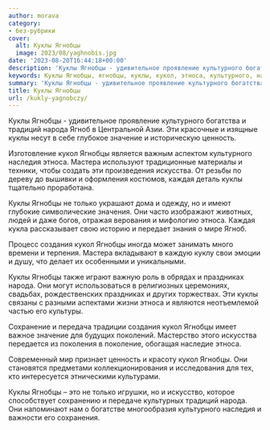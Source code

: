 ```yaml
---
author: morava
category:
- без-рубрики
cover:
  alt: Куклы Ягнобцы
  image: 2023/08/yaghnobis.jpg
date: '2023-08-20T16:44:18+00:00'
description: 'Куклы Ягнобцы - удивительное проявление культурного богатства и традиций народа Ягноб в Центральной Азии. Эти красочные и изящные куклы несут в себе...'
keywords: Куклы Ягнобцы, ягнобцы, куклы, кукол, этноса, культурного, народа, традиций, ягноб, значение, ценность, наследия, мастера, искусства, каждая, только
summary: 'Куклы Ягнобцы - удивительное проявление культурного богатства и традиций народа Ягноб в Центральной Азии. Эти красочные и изящные куклы несут в себе...'
title: Куклы Ягнобцы
url: /kukly-yagnobczy/
---
```


Куклы Ягнобцы \- удивительное проявление культурного богатства и традиций народа Ягноб в Центральной Азии. Эти красочные и изящные куклы несут в себе глубокое значение и историческую ценность.

Изготовление кукол Ягнобцы является важным аспектом культурного наследия этноса. Мастера используют традиционные материалы и техники, чтобы создать эти произведения искусства. От резьбы по дереву до вышивки и оформления костюмов, каждая деталь куклы тщательно проработана.

Куклы Ягнобцы не только украшают дома и одежду, но и имеют глубокие символические значения. Они часто изображают животных, людей и даже богов, отражая верования и мифологию этноса. Каждая кукла рассказывает свою историю и передает знания о мире Ягноб.

Процесс создания кукол Ягнобцы иногда может занимать много времени и терпения. Мастера вкладывают в каждую куклу свои эмоции и душу, что делает их особенными и уникальными.

Куклы Ягнобцы также играют важную роль в обрядах и праздниках народа. Они могут использоваться в религиозных церемониях, свадьбах, рождественских праздниках и других торжествах. Эти куклы связаны с разными аспектами жизни этноса и являются неотъемлемой частью его культуры.

Сохранение и передача традиции создания кукол Ягнобцы имеет важное значение для будущих поколений. Мастерство этого искусства передается из поколения в поколение, обогащая наследие этноса.

Современный мир признает ценность и красоту кукол Ягнобцы. Они становятся предметами коллекционирования и исследования для тех, кто интересуется этническими культурами.

Куклы Ягнобцы – это не только игрушки, но и искусство, которое способствует сохранению и передаче культурных традиций народа. Они напоминают нам о богатстве многообразия культурного наследия и важности его сохранения.